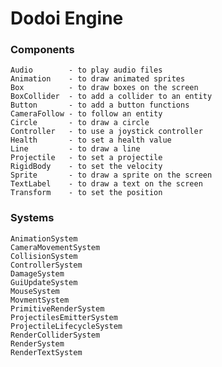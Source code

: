# Dodoi Engine

### Components
    Audio        - to play audio files
    Animation    - to draw animated sprites
    Box          - to draw boxes on the screen
    BoxCollider  - to add a collider to an entity
    Button       - to add a button functions
    CameraFollow - to follow an entity
    Circle       - to draw a circle   
    Controller   - to use a joystick controller
    Health       - to set a health value
    Line         - to draw a line
    Projectile   - to set a projectile
    RigidBody    - to set the velocity
    Sprite       - to draw a sprite on the screen
    TextLabel    - to draw a text on the screen
    Transform    - to set the position

### Systems
    AnimationSystem
    CameraMovementSystem
    CollisionSystem
    ControllerSystem
    DamageSystem
    GuiUpdateSystem
    MouseSystem
    MovmentSystem
    PrimitiveRenderSystem
    ProjectilesEmitterSystem
    ProjectileLifecycleSystem
    RenderColliderSystem
    RenderSystem
    RenderTextSystem
